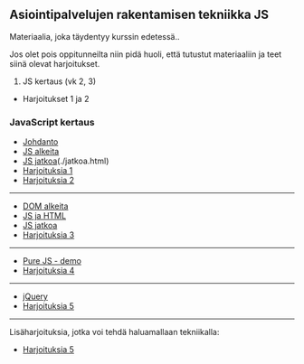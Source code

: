 ## Asiointipalvelujen rakentamisen tekniikka JS

Materiaalia, joka täydentyy kurssin edetessä..

Jos olet pois oppitunneilta niin pidä huoli, että tutustut materiaaliin ja teet siinä olevat harjoitukset.

1. JS kertaus (vk 2, 3)
- Harjoitukset 1 ja 2

<!-- 4. Harjoituksia 2 (vk 5)
5. Harjoituksia 2 (vk 6)
6. Pure JS - demo (vk 7)
7. Harjoituksia 3 (vk 8)
- hiihtoloma
8. Harjoituksia 3 (vk 9)
9. JQuery-demo (vk 10)
10. JQuery-demo loppuun, harjoituksia 4 (vk 11)
11. Harjoituksia 4 (vk 12) -->

### JavaScript kertaus

- [Johdanto](./johdanto.html)
- [JS alkeita](./alkeita.html)
- [JS jatkoa](./)(./jatkoa.html)
- [Harjoituksia 1](../js-php/harjoituksia1.html)
- [Harjoituksia 2](../js-php/harjoituksia2.html)

---
- [DOM alkeita](./dom.html)
- [JS ja HTML](./js_html.html)
- [JS jatkoa](./jatkoa.html)
- [Harjoituksia 3](./harjoituksia2.html)

---

- [Pure JS - demo](./eventit.html)
- [Harjoituksia 4](./harjoituksia3.html)

---

- [jQuery](./jquery.html)
- [Harjoituksia 5](./harjoituksia4.html)

---

Lisäharjoituksia, jotka voi tehdä haluamallaan tekniikalla:
- [Harjoituksia 5](./harjoituksia5.html)